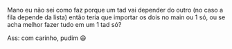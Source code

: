 Mano eu não sei como faz porque um tad vai depender do outro (no caso a fila depende da lista) então teria que importar os dois no main ou 1 só, ou se acha melhor fazer tudo em um 1 tad só?

Ass: com carinho, pudim :smile:
